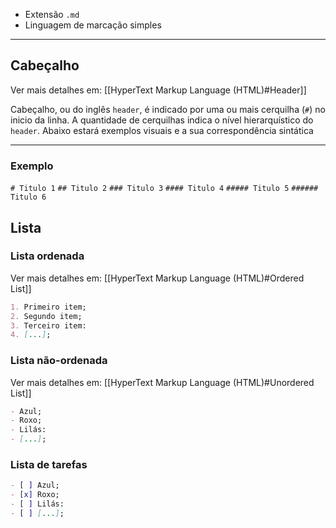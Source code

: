 - Extensão `.md`
- Linguagem de marcação simples

---
## Cabeçalho
Ver mais detalhes em: [[HyperText Markup Language (HTML)#Header]]

Cabeçalho, ou do inglês `header`, é indicado por uma ou mais cerquilha (`#`) no inicio da linha. A quantidade de cerquilhas indica o nível hierarquístico do `header`. Abaixo estará exemplos visuais e a sua correspondência sintática

---
### Exemplo

`# Titulo 1`
`## Titulo 2`
`### Titulo 3`
`#### Titulo 4`
`##### Titulo 5`
`###### Titulo 6`

## Lista
### Lista ordenada
Ver mais detalhes em: [[HyperText Markup Language (HTML)#Ordered List]]
```md
1. Primeiro item;
2. Segundo item;
3. Terceiro item:
4. [...];
```

### Lista não-ordenada
Ver mais detalhes em: [[HyperText Markup Language (HTML)#Unordered List]]
```md
- Azul;
- Roxo;
- Lilás:
- [...];
```

### Lista de tarefas

```md
- [ ] Azul;
- [x] Roxo;
- [ ] Lilás:
- [ ] [...];
```
